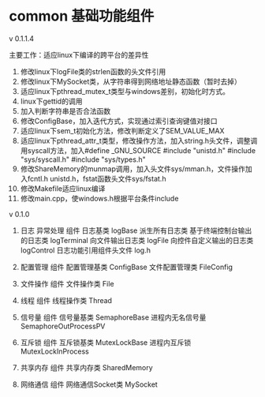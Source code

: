 # common 基础功能组件

v 0.1.1.4

主要工作：适应linux下编译的跨平台的差异性
1. 修改linux下logFile类的strlen函数的头文件引用
2. 修改linux下MySocket类，从字符串得到网络地址静态函数（暂时去掉）
3. 适应linux下pthread_mutex_t类型与windows差别，初始化时方式。
4. linux下gettid的调用
5. 加入判断字符串是否合法函数
6. 修改ConfigBase，加入迭代方式，实现通过索引查询键值对接口
7. 适应linux下sem_t初始化方法，修改判断定义了SEM_VALUE_MAX
8. 适应linux下pthread_attr_t类型，修改操作方法，加入string.h头文件，调整调用syscall方法，加入#define
    _GNU_SOURCE
      #include "unistd.h"
      #include "sys/syscall.h"
      #include "sys/types.h"
9. 修改ShareMemory的munmap调用，加入头文件sys/mman.h，文件操作加入fcntl.h
    unistd.h，fstat函数头文件sys/fstat.h
10. 修改Makefile适应linux编译
11. 修改main.cpp，使windows.h根据平台条件include

v 0.1.0

1. 日志 异常处理 组件
   日志基类 logBase 派生所有日志类
   基于终端控制台输出的日志类 logTerminal
   向文件输出日志类 logFile
   向控件自定义输出的日志类 logControl
   日志功能引用组件头文件 log.h
   
2. 配置管理 组件
   配置管理基类 ConfigBase
   文件配置管理类 FileConfig
   
3. 文件操作 组件
   文件操作类 File
   
4. 线程 组件
   线程操作类 Thread
   
5. 信号量 组件
   信号量基类 SemaphoreBase
   进程内无名信号量 SemaphoreOutProcessPV
   
6. 互斥锁 组件
   互斥锁基类 MutexLockBase
   进程内互斥锁 MutexLockInProcess
   
7. 共享内存 组件
   共享内存类 SharedMemory
   
8. 网络通信 组件
   网络通信Socket类 MySocket